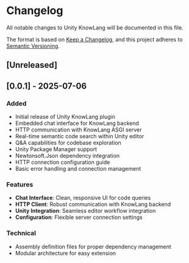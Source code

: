 # Changelog

All notable changes to Unity KnowLang will be documented in this file.

The format is based on [Keep a Changelog](https://keepachangelog.com/en/1.0.0/),
and this project adheres to [Semantic Versioning](https://semver.org/spec/v2.0.0.html).

## [Unreleased]

## [0.0.1] - 2025-07-06

### Added
- Initial release of Unity KnowLang plugin
- Embedded chat interface for KnowLang backend
- HTTP communication with KnowLang ASGI server
- Real-time semantic code search within Unity editor
- Q&A capabilities for codebase exploration
- Unity Package Manager support
- Newtonsoft.Json dependency integration
- HTTP connection configuration guide
- Basic error handling and connection management

### Features
- **Chat Interface**: Clean, responsive UI for code queries
- **HTTP Client**: Robust communication with KnowLang backend
- **Unity Integration**: Seamless editor workflow integration
- **Configuration**: Flexible server connection settings

### Technical
- Assembly definition files for proper dependency management
- Modular architecture for easy extension